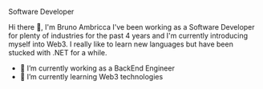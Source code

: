 Software Developer

Hi there 👋, I'm Bruno Ambricca
I've been working as a Software Developer for plenty of industries for the past 4 years and I'm currently introducing myself into Web3. I really like to learn new languages but have been stucked with .NET for a while.

- 🔭 I’m currently working as a BackEnd Engineer
- 🌱 I’m currently learning Web3 technologies
